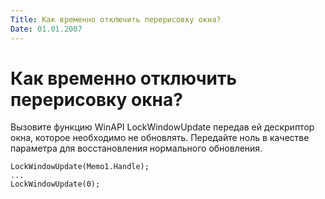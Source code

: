 ```yaml
---
Title: Как временно отключить перерисовку окна?
Date: 01.01.2007
---
```



Как временно отключить перерисовку окна?
========================================

Вызовите функцию WinAPI LockWindowUpdate передав ей дескриптор окна,
которое необходимо не обновлять. Передайте ноль в качестве параметра для
восстановления нормального обновления.

    LockWindowUpdate(Memo1.Handle); 
    ... 
    LockWindowUpdate(0); 
